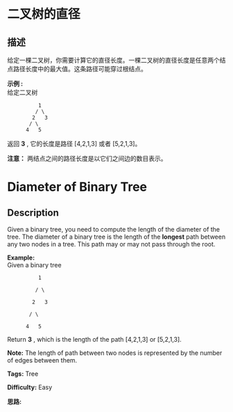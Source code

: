 # 二叉树的直径

## 描述

给定一棵二叉树，你需要计算它的直径长度。一棵二叉树的直径长度是任意两个结点路径长度中的最大值。这条路径可能穿过根结点。

**示例 :**  
给定二叉树

    
    
              1
             / \
            2   3
           / \     
          4   5    
    

返回  **3** , 它的长度是路径 [4,2,1,3] 或者 [5,2,1,3]。

**注意：** 两结点之间的路径长度是以它们之间边的数目表示。



# Diameter of Binary Tree

## Description



Given a binary tree, you need to compute the length of the diameter of the tree. The diameter of a binary tree is the length of the **longest** path between any two nodes in a tree. This path may or may not pass through the root.

**Example:**  
Given a binary tree  

    
    
              1
             / \
            2   3
           / \     
          4   5    
    

Return **3** , which is the length of the path [4,2,1,3] or [5,2,1,3].

**Note:** The length of path between two nodes is represented by the number of edges between them.


**Tags:** Tree

**Difficulty:** Easy

**思路:**
